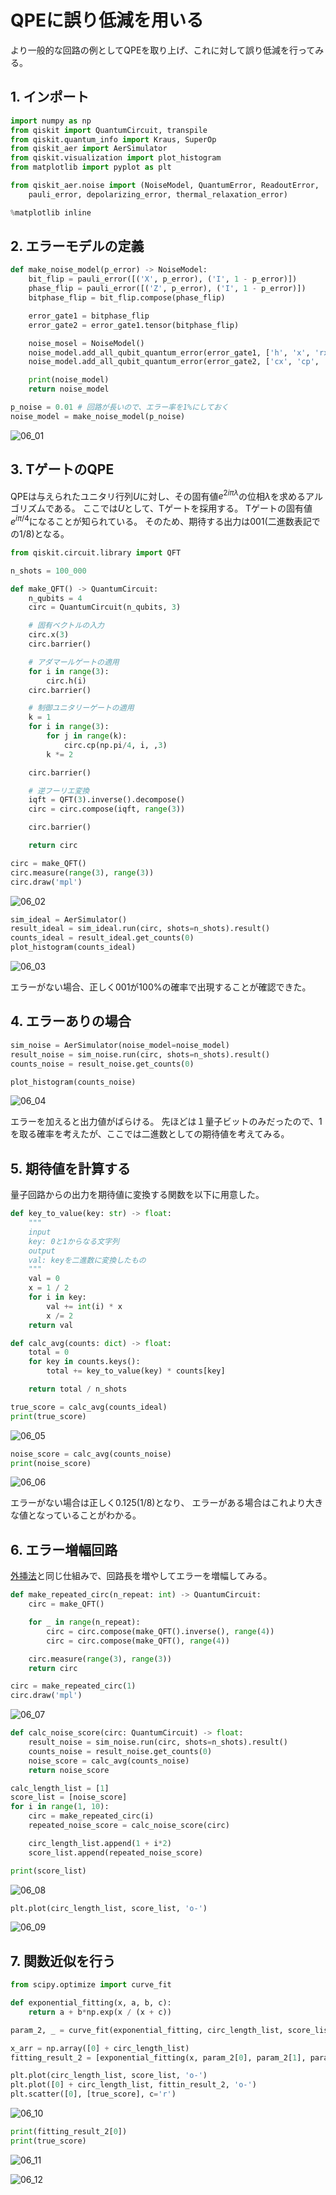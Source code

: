 # QPEに誤り低減を用いる

より一般的な回路の例としてQPEを取り上げ、これに対して誤り低減を行ってみる。

## 1. インポート

```python
import numpy as np
from qiskit import QuantumCircuit, transpile
from qiskit.quantum_info import Kraus, SuperOp
from qiskit_aer import AerSimulator
from qiskit.visualization import plot_histogram
from matplotlib import pyplot as plt

from qiskit_aer.noise import (NoiseModel, QuantumError, ReadoutError,
    pauli_error, depolarizing_error, thermal_relaxation_error)

%matplotlib inline

```

## 2. エラーモデルの定義

```python
def make_noise_model(p_error) -> NoiseModel:
    bit_flip = pauli_error([('X', p_error), ('I', 1 - p_error)])
    phase_flip = pauli_error([('Z', p_error), ('I', 1 - p_error)])
    bitphase_flip = bit_flip.compose(phase_flip)

    error_gate1 = bitphase_flip
    error_gate2 = error_gate1.tensor(bitphase_flip)

    noise_mosel = NoiseModel()
    noise_model.add_all_qubit_quantum_error(error_gate1, ['h', 'x', 'rx', 'ry', 'rz'])
    noise_model.add_all_qubit_quantum_error(error_gate2, ['cx', 'cp', 'swap'])

    print(noise_model)
    return noise_model

p_noise = 0.01 # 回路が長いので、エラー率を1%にしておく
noise_model = make_noise_model(p_noise)
```

![06_01](./pic/06_01.png)

## 3. TゲートのQPE

QPEは与えられたユニタリ行列$U$に対し、その固有値$e^{2i\pi \lambda}$の位相$\lambda$を求めるアルゴリズムである。
ここでは$U$として、Tゲートを採用する。
Tゲートの固有値$e^{i\pi / 4}$になることが知られている。
そのため、期待する出力は001(二進数表記での1/8)となる。

```python
from qiskit.circuit.library import QFT

n_shots = 100_000

def make_QFT() -> QuantumCircuit:
    n_qubits = 4
    circ = QuantumCircuit(n_qubits, 3)

    # 固有ベクトルの入力
    circ.x(3)
    circ.barrier()

    # アダマールゲートの適用
    for i in range(3):
        circ.h(i)
    circ.barrier()

    # 制御ユニタリーゲートの適用
    k = 1
    for i in range(3):
        for j in range(k):
            circ.cp(np.pi/4, i, ,3)
        k *= 2

    circ.barrier()

    # 逆フーリエ変換
    iqft = QFT(3).inverse().decompose()
    circ = circ.compose(iqft, range(3))

    circ.barrier()

    return circ

circ = make_QFT()
circ.measure(range(3), range(3))
circ.draw('mpl')
```

![06_02](./pic/06_02.png)

```python
sim_ideal = AerSimulator()
result_ideal = sim_ideal.run(circ, shots=n_shots).result()
counts_ideal = result_ideal.get_counts(0)
plot_histogram(counts_ideal)
```

![06_03](./pic/06_03.png)

エラーがない場合、正しく001が100%の確率で出現することが確認できた。

## 4. エラーありの場合

```python
sim_noise = AerSimulator(noise_model=noise_model)
result_noise = sim_noise.run(circ, shots=n_shots).result()
counts_noise = result_noise.get_counts(0)

plot_histogram(counts_noise)
```

![06_04](./pic/06_04.png)

エラーを加えると出力値がばらける。
先ほどは１量子ビットのみだったので、1を取る確率を考えたが、ここでは二進数としての期待値を考えてみる。

## 5. 期待値を計算する

量子回路からの出力を期待値に変換する関数を以下に用意した。

```python
def key_to_value(key: str) -> float:
    """
    input
    key: 0と1からなる文字列
    output
    val: keyを二進数に変換したもの
    """
    val = 0
    x = 1 / 2
    for i in key:
        val += int(i) * x
        x /= 2
    return val

def calc_avg(counts: dict) -> float:
    total = 0
    for key in counts.keys():
        total += key_to_value(key) * counts[key]

    return total / n_shots

true_score = calc_avg(counts_ideal)
print(true_score)
```

![06_05](./pic/06_05.png)

```python
noise_score = calc_avg(counts_noise)
print(noise_score)
```

![06_06](./pic/06_06.png)

エラーがない場合は正しく0.125(1/8)となり、
エラーがある場合はこれより大きな値となっていることがわかる。

## 6. エラー増幅回路

[外挿法](./05_ExtrapolationMethod.md)と同じ仕組みで、回路長を増やしてエラーを増幅してみる。

```python
def make_repeated_circ(n_repeat: int) -> QuantumCircuit:
    circ = make_QFT()

    for _ in range(n_repeat):
        circ = circ.compose(make_QFT().inverse(), range(4))
        circ = circ.compose(make_QFT(), range(4))

    circ.measure(range(3), range(3))
    return circ

circ = make_repeated_circ(1)
circ.draw('mpl')
```

![06_07](./pic/06_07.png)

```python
def calc_noise_score(circ: QuantumCircuit) -> float:
    result_noise = sim_noise.run(circ, shots=n_shots).result()
    counts_noise = result_noise.get_counts(0)
    noise_score = calc_avg(counts_noise)
    return noise_score

calc_length_list = [1]
score_list = [noise_score]
for i in range(1, 10):
    circ = make_repeated_circ(i)
    repeated_noise_score = calc_noise_score(circ)

    circ_length_list.append(1 + i*2)
    score_list.append(repeated_noise_score)

print(score_list)
```

![06_08](./pic/06_08.png)

```python
plt.plot(circ_length_list, score_list, 'o-')
```

![06_09](./pic/06_09.png)

## 7. 関数近似を行う

```python
from scipy.optimize import curve_fit

def exponential_fitting(x, a, b, c):
    return a + b*np.exp(x / (x + c))

param_2, _ = curve_fit(exponential_fitting, circ_length_list, score_list, maxfev=100000)

x_arr = np.array([0] + circ_length_list)
fitting_result_2 = [exponential_fitting(x, param_2[0], param_2[1], param_2[2]) for x in x_arr]

plt.plot(circ_length_list, score_list, 'o-')
plt.plot([0] + circ_length_list, fittin_result_2, 'o-')
plt.scatter([0], [true_score], c='r')
```

![06_10](./pic/06_10.png)

```python
print(fitting_result_2[0])
print(true_score)
```

![06_11](./pic/06_11.png)

![06_12](./pic/06_12.png)